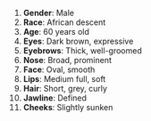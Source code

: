 1. **Gender**: Male
2. **Race**: African descent
3. **Age**: 60 years old
4. **Eyes**: Dark brown, expressive
5. **Eyebrows**: Thick, well-groomed
6. **Nose**: Broad, prominent
7. **Face**: Oval, smooth
8. **Lips**: Medium full, soft
9. **Hair**: Short, grey, curly
10. **Jawline**: Defined
11. **Cheeks**: Slightly sunken